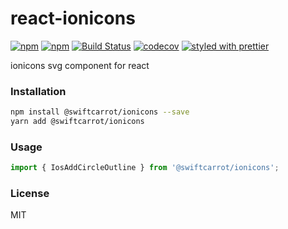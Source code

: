 # react-ionicons

[![npm](https://img.shields.io/npm/v/@swiftcarrot/ionicons.svg)](https://www.npmjs.com/package/@swiftcarrot/ionicons)
[![npm](https://img.shields.io/npm/dm/@swiftcarrot/ionicons.svg)](https://www.npmjs.com/package/@swiftcarrot/ionicons)
[![Build Status](https://travis-ci.org/swiftcarrot/react-ionicons.svg?branch=master)](https://travis-ci.org/swiftcarrot/react-ionicons)
[![codecov](https://codecov.io/gh/swiftcarrot/react-ionicons/branch/master/graph/badge.svg)](https://codecov.io/gh/swiftcarrot/react-ionicons)
[![styled with prettier](https://img.shields.io/badge/styled_with-prettier-ff69b4.svg)](https://github.com/prettier/prettier)

ionicons svg component for react

### Installation

```sh
npm install @swiftcarrot/ionicons --save
yarn add @swiftcarrot/ionicons
```

### Usage

```javascript
import { IosAddCircleOutline } from '@swiftcarrot/ionicons';
```

### License

MIT
